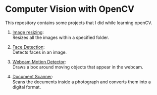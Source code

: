 # Computer Vision with OpenCV

This repository contains some projects that I did while learning openCV.

1. [Image resizing](/document_scanner/):  
    Resizes all the images within a specified folder.

2. [Face Detection](/face_detection/):  
    Detects faces in an image.

3. [Webcam Motion Detector](/webcam_motion_detector/):  
    Draws a box around moving objects that appear in the webcam.

4. [Document Scanner](/document_scanner/):  
    Scans the documents inside a photograph and converts them into a digital format.
